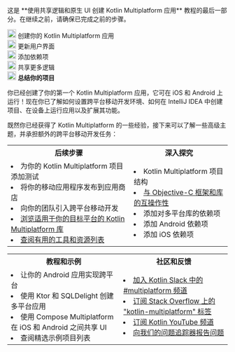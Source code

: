 [//]: # (title: 总结你的项目)

<tldr>
    <p>这是 **使用共享逻辑和原生 UI 创建 Kotlin Multiplatform 应用** 教程的最后一部分。在继续之前，请确保已完成之前的步骤。</p>
    <p><img src="icon-1-done.svg" width="20" alt="第一步"/> <Links href="/kmp/multiplatform-create-first-app" summary="This tutorial uses IntelliJ IDEA, but you can also follow it in Android Studio – both IDEs share the same core functionality and Kotlin Multiplatform support. This is the first part of the Create a Kotlin Multiplatform app with shared logic and native UI tutorial. Create your Kotlin Multiplatform app Update the user interface Add dependencies Share more logic Wrap up your project">创建你的 Kotlin Multiplatform 应用</Links><br/>
       <img src="icon-2-done.svg" width="20" alt="第二步"/> <Links href="/kmp/multiplatform-update-ui" summary="This tutorial uses IntelliJ IDEA, but you can also follow it in Android Studio – both IDEs share the same core functionality and Kotlin Multiplatform support. This is the second part of the Create a Kotlin Multiplatform app with shared logic and native UI tutorial. Before proceeding, make sure you've completed previous steps. Create your Kotlin Multiplatform app Update the user interface Add dependencies Share more logic Wrap up your project">更新用户界面</Links><br/>
       <img src="icon-3-done.svg" width="20" alt="第三步"/> <Links href="/kmp/multiplatform-dependencies" summary="This tutorial uses IntelliJ IDEA, but you can also follow it in Android Studio – both IDEs share the same core functionality and Kotlin Multiplatform support. This is the third part of the Create a Kotlin Multiplatform app with shared logic and native UI tutorial. Before proceeding, make sure you've completed previous steps. Create your Kotlin Multiplatform app Update the user interface Add dependencies Share more logic Wrap up your project">添加依赖项</Links><br/>
       <img src="icon-4-done.svg" width="20" alt="第四步"/> <Links href="/kmp/multiplatform-upgrade-app" summary="This tutorial uses IntelliJ IDEA, but you can also follow it in Android Studio – both IDEs share the same core functionality and Kotlin Multiplatform support. This is the fourth part of the Create a Kotlin Multiplatform app with shared logic and native UI tutorial. Before proceeding, make sure you've completed previous steps. Create your Kotlin Multiplatform app Update the user interface Add dependencies Share more logic Wrap up your project">共享更多逻辑</Links><br/>
       <img src="icon-5.svg" width="20" alt="第五步"/> <strong>总结你的项目</strong><br/>
    </p>
</tldr>

你已经创建了你的第一个 Kotlin Multiplatform 应用，它可在 iOS 和 Android 上运行！现在你已了解如何设置跨平台移动开发环境、如何在 IntelliJ IDEA 中创建项目、在设备上运行应用以及扩展其功能。

既然你已经获得了 Kotlin Multiplatform 的一些经验，接下来可以了解一些高级主题，并承担额外的跨平台移动开发任务：

<table>
   
<tr>
<th>后续步骤</th>
      <th>深入探究</th>
</tr>

   
<tr>
<td>
     <list>
        <li><Links href="/kmp/multiplatform-run-tests" summary="This tutorial uses IntelliJ IDEA, but you can also follow it in Android Studio – both IDEs share the same core functionality and Kotlin Multiplatform support.">为你的 Kotlin Multiplatform 项目添加测试</Links></li>
        <li><Links href="/kmp/multiplatform-publish-apps" summary="undefined">将你的移动应用程序发布到应用商店</Links></li>
        <li><Links href="/kmp/multiplatform-introduce-your-team" summary="undefined">向你的团队引入跨平台移动开发</Links></li>
        <li><a href="https://klibs.io/">浏览适用于你的目标平台的 Kotlin Multiplatform 库</a></li>
        <li><a href="https://github.com/terrakok/kmm-awesome">查阅有用的工具和资源列表</a></li>
     </list>
   </td>
    <td>
     <list>
        <li><Links href="/kmp/multiplatform-discover-project" summary="undefined">Kotlin Multiplatform 项目结构</Links></li>
        <li><a href="https://kotlinlang.org/docs/native-objc-interop.html">与 Objective-C 框架和库的互操作性</a></li>
        <li><Links href="/kmp/multiplatform-add-dependencies" summary="undefined">添加对多平台库的依赖项</Links></li>        
        <li><Links href="/kmp/multiplatform-android-dependencies" summary="undefined">添加 Android 依赖项</Links></li>
        <li><Links href="/kmp/multiplatform-ios-dependencies" summary="undefined">添加 iOS 依赖项</Links></li>
     </list>
   </td>
</tr>

</table>

<table>
   
<tr>
<th>教程和示例</th>
      <th>社区和反馈</th>
</tr>

   
<tr>
<td>
     <list>
        <li><Links href="/kmp/multiplatform-integrate-in-existing-app" summary="This tutorial uses Android Studio, but you can also follow it in IntelliJ IDEA. When set up properly, both IDEs share the same core functionality and Kotlin Multiplatform support.">让你的 Android 应用实现跨平台</Links></li>
        <li><Links href="/kmp/multiplatform-ktor-sqldelight" summary="This tutorial uses IntelliJ IDEA, but you can also follow it in Android Studio – both IDEs share the same core functionality and Kotlin Multiplatform support.">使用 Ktor 和 SQLDelight 创建多平台应用</Links></li>
        <li><Links href="/kmp/compose-multiplatform-create-first-app" summary="This tutorial uses IntelliJ IDEA, but you can also follow it in Android Studio – both IDEs share the same core functionality and Kotlin Multiplatform support. This is the first part of the Create a Compose Multiplatform app with shared logic and UI tutorial. Create your Compose Multiplatform app Explore composable code Modify the project Create your own application">使用 Compose Multiplatform 在 iOS 和 Android 之间共享 UI</Links></li>
        <li><Links href="/kmp/multiplatform-samples" summary="undefined">查阅精选示例项目列表</Links></li>
     </list>
   </td>
    <td>
     <list>
        <li><a href="https://kotlinlang.slack.com/archives/C3PQML5NU">加入 Kotlin Slack 中的 #multiplatform 频道</a></li>
        <li><a href="https://stackoverflow.com/questions/tagged/kotlin-multiplatform">订阅 Stack Overflow 上的 "kotlin-multiplatform" 标签</a></li>        
        <li><a href="https://www.youtube.com/playlist?list=PLlFc5cFwUnmy_oVc9YQzjasSNoAk4hk_C">订阅 Kotlin YouTube 频道</a></li>
        <li><a href="https://youtrack.jetbrains.com/newIssue?project=KT">向我们的问题追踪器报告问题</a></li>
     </list>
   </td>
</tr>

</table>